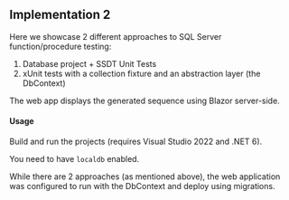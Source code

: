 ## Implementation 2

Here we showcase 2 different approaches to SQL Server function/procedure testing:
1. Database project + SSDT Unit Tests
2. xUnit tests with a collection fixture and an abstraction layer (the DbContext)

The web app displays the generated sequence using Blazor server-side.

#### Usage
Build and run the projects (requires Visual Studio 2022 and .NET 6). 

You need to have `localdb` enabled.

While there are 2 approaches (as mentioned above), the web application was configured to run with the DbContext and deploy using migrations.